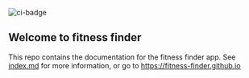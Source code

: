 
![ci-badge](https://github.com/fitness-finder/fitness-finder/workflows/ci-fitness-finder/badge.svg)

## Welcome to fitness finder
This repo contains the documentation for the fitness finder app. See [index.md](index.md) for more information, or go to https://fitness-finder.github.io 

